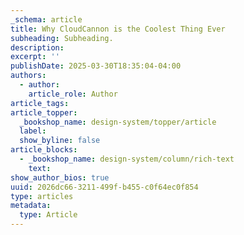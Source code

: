 ```yaml
---
_schema: article
title: Why CloudCannon is the Coolest Thing Ever
subheading: Subheading.
description:
excerpt: ''
publishDate: 2025-03-30T18:35:04-04:00
authors:
  - author:
    article_role: Author
article_tags:
article_topper:
  _bookshop_name: design-system/topper/article
  label:
  show_byline: false
article_blocks:
  - _bookshop_name: design-system/column/rich-text
    text:
show_author_bios: true
uuid: 2026dc66-3211-499f-b455-c0f64ec0f854
type: articles
metadata:
  type: Article
---
```

